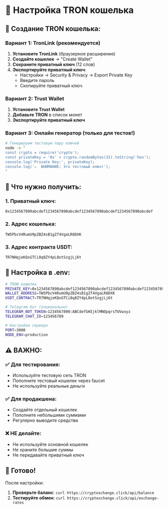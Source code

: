 # 🔑 Настройка TRON кошелька

## 📱 Создание TRON кошелька:

### Вариант 1: TronLink (рекомендуется)
1. **Установите TronLink** (браузерное расширение)
2. **Создайте кошелек** → "Create Wallet"
3. **Сохраните приватный ключ** (12 слов)
4. **Экспортируйте приватный ключ**:
   - Настройки → Security & Privacy → Export Private Key
   - Введите пароль
   - Скопируйте приватный ключ

### Вариант 2: Trust Wallet
1. **Установите Trust Wallet**
2. **Добавьте TRON** в список монет
3. **Экспортируйте приватный ключ**

### Вариант 3: Онлайн генератор (только для тестов!)
```bash
# Генерируем тестовую пару ключей
node -e "
const crypto = require('crypto');
const privateKey = '0x' + crypto.randomBytes(32).toString('hex');
console.log('Private Key:', privateKey);
console.log('⚠️  ВНИМАНИЕ: Это тестовый ключ!');
"
```

## 🎯 Что нужно получить:

### 1. **Приватный ключ:**
```
0x1234567890abcdef1234567890abcdef1234567890abcdef1234567890abcdef
```

### 2. **Адрес кошелька:**
```
TW5PbcV4RumU9pZBZ4sB1gZf4VgaLR8DXK
```

### 3. **Адрес контракта USDT:**
```
TR7NHqjeKQxGTCi8q8ZY4pL8otSzgjLj6t
```

## 🔧 Настройка в .env:

```bash
# TRON кошелек
PRIVATE_KEY=0x1234567890abcdef1234567890abcdef1234567890abcdef1234567890abcdef
WALLET_ADDRESS=TW5PbcV4RumU9pZBZ4sB1gZf4VgaLR8DXK
USDT_CONTRACT=TR7NHqjeKQxGTCi8q8ZY4pL8otSzgjLj6t

# Telegram бот (опционально)
TELEGRAM_BOT_TOKEN=1234567890:ABCdefGHIjklMNOpqrsTUVwxyz
TELEGRAM_CHAT_ID=123456789

# Настройки сервера
PORT=3000
NODE_ENV=production
```

## ⚠️ ВАЖНО:

### ✅ **Для тестирования:**
- Используйте тестовую сеть TRON
- Пополните тестовый кошелек через faucet
- Не используйте реальные деньги

### ✅ **Для продакшена:**
- Создайте отдельный кошелек
- Пополните небольшими суммами
- Регулярно выводите средства

### ❌ **НЕ делайте:**
- Не используйте основной кошелек
- Не храните большие суммы
- Не передавайте приватный ключ

## 🚀 Готово!

После настройки:
1. **Проверьте баланс**: `curl https://cryptoxchange.click/api/balance`
2. **Тестируйте обмен**: `curl https://cryptoxchange.click/api/exchange-rates` 